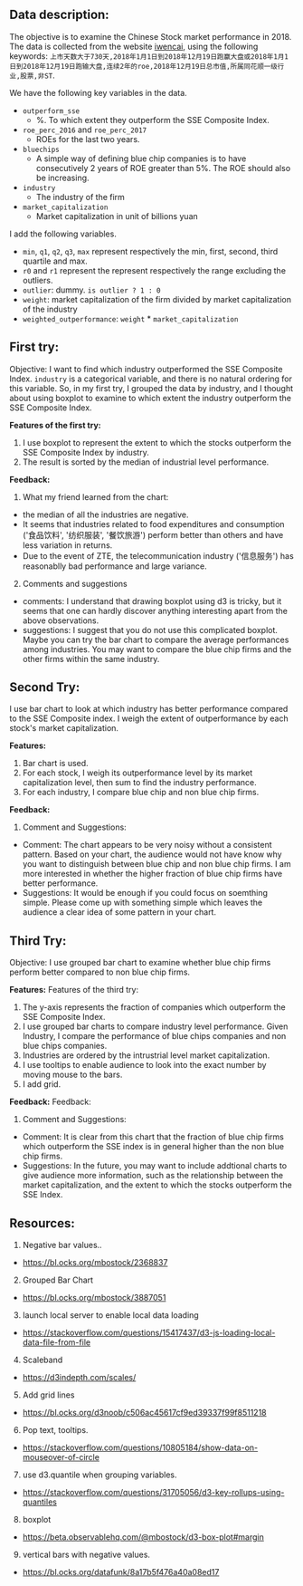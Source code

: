 ## Data description:

The objective is to examine the Chinese Stock market performance in 2018. The data is collected from the website [iwencai](http://www.iwencai.com), using the following keywords: `上市天数大于730天,2018年1月1日到2018年12月19日跑赢大盘或2018年1月1日到2018年12月19日跑输大盘,连续2年的roe,2018年12月19日总市值,所属同花顺一级行业,股票,非ST`.

We have the following key variables in the data.
- `outperform_sse` 
  - %. To which extent they outperform the SSE Composite Index.
- `roe_perc_2016` and `roe_perc_2017`
  -  ROEs for the last two years.
- `bluechips`
  - A simple way of defining blue chip companies is to have consecutively 2 years of ROE greater than 5%. The ROE should also be increasing.
- `industry`
  - The industry of the firm
- `market_capitalization`
  - Market capitalization in unit of billions yuan


I add the following variables.
 - `min`, `q1`, `q2`, `q3`, `max` represent respectively the min, first, second, third quartile and max.
 - `r0` and `r1` represent the represent respectively the range excluding the outliers.
 - `outlier`: dummy. `is outlier ? 1 : 0`
 - `weight`: market capitalization of the firm divided by market capitalization of the industry
 - `weighted_outperformance`: `weight` * `market_capitalization`

## First try:

Objective: I want to find which industry outperformed the SSE Composite Index. `industry` is a categorical variable, and there is no natural ordering for this variable. So, in my first try, I grouped the data by industry, and I thought about using boxplot to examine to which extent the industry outperform the SSE Composite Index.

**Features of the first try:**

1. I use boxplot to represent the extent to which the stocks outperform the SSE Composite Index by industry.
2. The result is sorted by the median of industrial level performance.

**Feedback:**

1. What my friend learned from the chart: 
  - the median of all the industries are negative.
  - It seems that industries related to food expenditures and consumption ('食品饮料', '纺织服装', '餐饮旅游') perform better than others and have less variation in returns. 
  - Due to the event of ZTE, the telecommunication industry ('信息服务') has reasonablly bad performance and large variance.
2. Comments and suggestions
  - comments: I understand that drawing boxplot using d3 is tricky, but it seems that one can hardly discover  anything interesting apart from the above observations.
  - suggestions: I suggest that you do not use this complicated boxplot. Maybe you can try the bar chart to compare the average performances among industries. You may want to compare the blue chip firms and the other firms within the same industry.

## Second Try:

I use bar chart to look at which industry has better performance compared to the SSE Composite index. I weigh the extent of outperformance by each stock's market capitalization.

**Features:**

1. Bar chart is used.
2. For each stock, I weigh its outperformance level by its market capitalization level, then sum to find the industry performance.
3. For each industry, I compare blue chip and non blue chip firms.

**Feedback:**

1. Comment and Suggestions:
  - Comment: The chart appears to be very noisy without a consistent pattern. Based on your chart, the audience would not have know why you want to distinguish between blue chip and non blue chip firms. I am more interested in whether the higher fraction of blue chip firms have better performance.
  - Suggestions: It would be enough if you could focus on soemthing simple. Please come up with something simple which leaves the audience a clear idea of some pattern in your chart.

## Third Try:

Objective: I use grouped bar chart to examine whether blue chip firms perform better compared to non blue chip firms. 

**Features:**
Features of the third try:
1. The y-axis represents the fraction of companies which outperform the SSE Composite Index.
2. I use grouped bar charts to compare industry level performance. Given Industry, I compare the performance of blue chips companies and non blue chips companies. 
3. Industries are ordered by the intrustrial level market capitalization.
4. I use tooltips to enable audience to look into the exact number by moving mouse to the bars.
5. I add grid.

**Feedback:**
Feedback:
1. Comment and Suggestions:
  - Comment: It is clear from this chart that the fraction of blue chip firms which outperform the SSE index is in general higher than the non blue chip firms.
  - Suggestions: In the future, you may want to include addtional charts to give audience more information, such as the relationship between the market capitalization, and the extent to which the stocks outperform the SSE Index.



## Resources:
1. Negative bar values..
  - https://bl.ocks.org/mbostock/2368837
2. Grouped Bar Chart
  - https://bl.ocks.org/mbostock/3887051
3. launch local server to enable local data loading
  - https://stackoverflow.com/questions/15417437/d3-js-loading-local-data-file-from-file
4. Scaleband
  - https://d3indepth.com/scales/
5. Add grid lines
  - https://bl.ocks.org/d3noob/c506ac45617cf9ed39337f99f8511218
6. Pop text, tooltips.
  - https://stackoverflow.com/questions/10805184/show-data-on-mouseover-of-circle
7. use d3.quantile when grouping variables.
  - https://stackoverflow.com/questions/31705056/d3-key-rollups-using-quantiles
8. boxplot
  - https://beta.observablehq.com/@mbostock/d3-box-plot#margin
9. vertical bars with negative values.
  - https://bl.ocks.org/datafunk/8a17b5f476a40a08ed17



